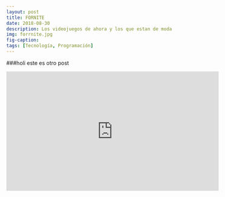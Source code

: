 ```yaml
---
layout: post
title: FORNITE
date: 2018-08-30
description: Los videojuegos de ahora y los que estan de moda
img: forrnite.jpg
fig-caption: 
tags: [Tecnología, Programación]
---
```

 ###holi  este es otro post
<iframe width="560" height="315" src="https://www.youtube.com/embed/_nG8Yiieryw" frameborder="0" allow="autoplay; encrypted-media" allowfullscreen></iframe>
